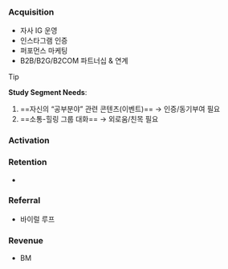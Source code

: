 ### **Acquisition**
- 자사 IG 운영
- 인스타그램 인증
- 퍼포먼스 마케팅
- B2B/B2G/B2COM 파트너십 & 연계

> [!tip]
> **Study Segment Needs**:
> 1. ==자신의 “공부분야” 관련 콘텐츠(이벤트)== → 인증/동기부여 필요
> 2. ==소통-힐링 그룹 대화== → 외로움/친목 필요 



### **Activation**
> 

### **Retention**
- 

### **Referral**
- 바이럴 루프

### **Revenue**
- BM
